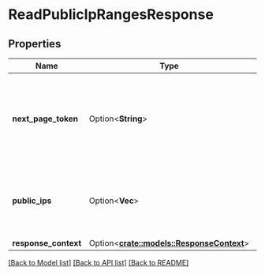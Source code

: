 # ReadPublicIpRangesResponse

## Properties

Name | Type | Description | Notes
------------ | ------------- | ------------- | -------------
**next_page_token** | Option<**String**> | The token to request the next page of results. Each token refers to a specific page. | [optional]
**public_ips** | Option<**Vec<String>**> | The list of public IPv4 addresses used in the Region, in CIDR notation. | [optional]
**response_context** | Option<[**crate::models::ResponseContext**](ResponseContext.md)> |  | [optional]

[[Back to Model list]](../README.md#documentation-for-models) [[Back to API list]](../README.md#documentation-for-api-endpoints) [[Back to README]](../README.md)


